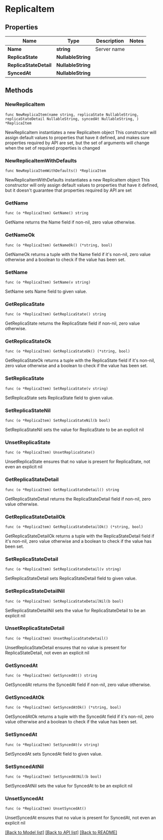 # ReplicaItem

## Properties

Name | Type | Description | Notes
------------ | ------------- | ------------- | -------------
**Name** | **string** | Server name | 
**ReplicaState** | **NullableString** |  | 
**ReplicaStateDetail** | **NullableString** |  | 
**SyncedAt** | **NullableString** |  | 

## Methods

### NewReplicaItem

`func NewReplicaItem(name string, replicaState NullableString, replicaStateDetail NullableString, syncedAt NullableString, ) *ReplicaItem`

NewReplicaItem instantiates a new ReplicaItem object
This constructor will assign default values to properties that have it defined,
and makes sure properties required by API are set, but the set of arguments
will change when the set of required properties is changed

### NewReplicaItemWithDefaults

`func NewReplicaItemWithDefaults() *ReplicaItem`

NewReplicaItemWithDefaults instantiates a new ReplicaItem object
This constructor will only assign default values to properties that have it defined,
but it doesn't guarantee that properties required by API are set

### GetName

`func (o *ReplicaItem) GetName() string`

GetName returns the Name field if non-nil, zero value otherwise.

### GetNameOk

`func (o *ReplicaItem) GetNameOk() (*string, bool)`

GetNameOk returns a tuple with the Name field if it's non-nil, zero value otherwise
and a boolean to check if the value has been set.

### SetName

`func (o *ReplicaItem) SetName(v string)`

SetName sets Name field to given value.


### GetReplicaState

`func (o *ReplicaItem) GetReplicaState() string`

GetReplicaState returns the ReplicaState field if non-nil, zero value otherwise.

### GetReplicaStateOk

`func (o *ReplicaItem) GetReplicaStateOk() (*string, bool)`

GetReplicaStateOk returns a tuple with the ReplicaState field if it's non-nil, zero value otherwise
and a boolean to check if the value has been set.

### SetReplicaState

`func (o *ReplicaItem) SetReplicaState(v string)`

SetReplicaState sets ReplicaState field to given value.


### SetReplicaStateNil

`func (o *ReplicaItem) SetReplicaStateNil(b bool)`

 SetReplicaStateNil sets the value for ReplicaState to be an explicit nil

### UnsetReplicaState
`func (o *ReplicaItem) UnsetReplicaState()`

UnsetReplicaState ensures that no value is present for ReplicaState, not even an explicit nil
### GetReplicaStateDetail

`func (o *ReplicaItem) GetReplicaStateDetail() string`

GetReplicaStateDetail returns the ReplicaStateDetail field if non-nil, zero value otherwise.

### GetReplicaStateDetailOk

`func (o *ReplicaItem) GetReplicaStateDetailOk() (*string, bool)`

GetReplicaStateDetailOk returns a tuple with the ReplicaStateDetail field if it's non-nil, zero value otherwise
and a boolean to check if the value has been set.

### SetReplicaStateDetail

`func (o *ReplicaItem) SetReplicaStateDetail(v string)`

SetReplicaStateDetail sets ReplicaStateDetail field to given value.


### SetReplicaStateDetailNil

`func (o *ReplicaItem) SetReplicaStateDetailNil(b bool)`

 SetReplicaStateDetailNil sets the value for ReplicaStateDetail to be an explicit nil

### UnsetReplicaStateDetail
`func (o *ReplicaItem) UnsetReplicaStateDetail()`

UnsetReplicaStateDetail ensures that no value is present for ReplicaStateDetail, not even an explicit nil
### GetSyncedAt

`func (o *ReplicaItem) GetSyncedAt() string`

GetSyncedAt returns the SyncedAt field if non-nil, zero value otherwise.

### GetSyncedAtOk

`func (o *ReplicaItem) GetSyncedAtOk() (*string, bool)`

GetSyncedAtOk returns a tuple with the SyncedAt field if it's non-nil, zero value otherwise
and a boolean to check if the value has been set.

### SetSyncedAt

`func (o *ReplicaItem) SetSyncedAt(v string)`

SetSyncedAt sets SyncedAt field to given value.


### SetSyncedAtNil

`func (o *ReplicaItem) SetSyncedAtNil(b bool)`

 SetSyncedAtNil sets the value for SyncedAt to be an explicit nil

### UnsetSyncedAt
`func (o *ReplicaItem) UnsetSyncedAt()`

UnsetSyncedAt ensures that no value is present for SyncedAt, not even an explicit nil

[[Back to Model list]](../README.md#documentation-for-models) [[Back to API list]](../README.md#documentation-for-api-endpoints) [[Back to README]](../README.md)


